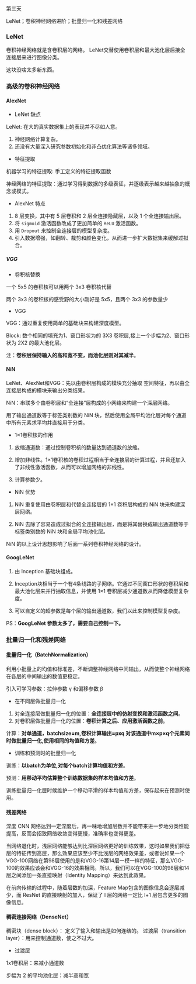 第三天

LeNet；卷积神经网络进阶；批量归一化和残差网络

### LeNet

卷积神经网络就是含卷积层的网络。 LeNet交替使用卷积层和最大池化层后接全连接层来进行图像分类。

这块没啥太多新东西。

### 高级的卷积神经网络

#### AlexNet

* LeNet 缺点

LeNet: 在大的真实数据集上的表现并不尽如人意。

1. 神经网络计算复杂。
2. 还没有大量深入研究参数初始化和非凸优化算法等诸多领域。

* 特征提取

机器学习的特征提取: 手工定义的特征提取函数

神经网络的特征提取：通过学习得到数据的多级表征，并逐级表示越来越抽象的概念或模式。

* AlexNet 特点

1. 8 层变换，其中有 5 层卷积和 2 层全连接隐藏层，以及 1 个全连接输出层。
2. 将 `sigmoid` 激活函数改成了更加简单的 `ReLU` 激活函数。
3. 用 `Dropout` 来控制全连接层的模型复杂度。
4. 引入数据增强，如翻转、裁剪和颜色变化，从而进一步扩大数据集来缓解过拟合。

##### VGG

* 卷积核替换

一个 5x5 的卷积核可以用两个 3x3 卷积核代替

两个 3x3 的卷积核的感受野的大小刚好是 5x5，且两个 3x3 的参数量少

* VGG

VGG：通过重复使用简单的基础块来构建深度模型。

Block: 数个相同的填充为1、窗口形状为的 3X3 卷积层,接上一个步幅为2、窗口形状为 2X2 的最大池化层。

注：**卷积层保持输入的高和宽不变，而池化层则对其减半**。

#### NiN

LeNet、AlexNet和VGG：先以由卷积层构成的模块充分抽取 空间特征，再以由全连接层构成的模块来输出分类结果。

NiN：串联多个由卷积层和“全连接”层构成的小网络来构建一个深层网络。

用了输出通道数等于标签类别数的 NiN 块，然后使用全局平均池化层对每个通道中所有元素求平均并直接用于分类。

* 1×1卷积核的作用

1. 放缩通道数：通过控制卷积核的数量达到通道数的放缩。

2. 增加非线性。1×1卷积核的卷积过程相当于全连接层的计算过程，并且还加入了非线性激活函数，从而可以增加网络的非线性。

3. 计算参数少。

* NiN 优势

1. NiN 重复使用由卷积层和代替全连接层的 1×1 卷积层构成的 NiN 块来构建深层网络。

2. NiN 去除了容易造成过拟合的全连接输出层，而是将其替换成输出通道数等于标签类别数的 NiN 块和全局平均池化层。

NiN 的以上设计思想影响了后面一系列卷积神经网络的设计。

#### GoogLeNet

1. 由 Inception 基础块组成。

2. Inception块相当于一个有4条线路的子网络。它通过不同窗口形状的卷积层和最大池化层来并行抽取信息，并使用 1×1 卷积层减少通道数从而降低模型复杂度。

3. 可以自定义的超参数是每个层的输出通道数，我们以此来控制模型复杂度。

PS：**GoogLeNet 参数太多了，需要自己控制一下。**

### 批量归一化和残差网络

#### 批量归一化（BatchNormalization）

利用小批量上的均值和标准差，不断调整神经网络中间输出，从而使整个神经网络在各层的中间输出的数值更稳定。

引入可学习参数：拉伸参数 γ 和偏移参数 β

* 在不同层做批量归一化

1. 对全连接层做批量归一化的位置：**全连接层中的仿射变换和激活函数之间**。
2. 对卷积层做批量归一化的位置：**卷积计算之后、应用激活函数之前**。

计算：**对单通道，batchsize=m,卷积计算输出=pxq 对该通道中m×p×q个元素同时做批量归一化,使用相同的均值和方差**。

* 训练和预测时的批量归一化

训练：**以batch为单位,对每个batch计算均值和方差**。

预测：**用移动平均估算整个训练数据集的样本均值和方差**。

训练批量归一化层时候维护一个移动平滑的样本均值和方差，保存起来在预测时使用。

#### 残差网络

深度 CNN 网络达到一定深度后，再一味地增加层数并不能带来进一步地分类性能提高，反而会招致网络收敛变得更慢，准确率也变得更差。

当网络退化时，浅层网络能够达到比深层网络更好的训练效果，这时如果我们把低层的特征传到高层，那么效果应该至少不比浅层的网络效果差，或者说如果一个VGG-100网络在第98层使用的是和VGG-16第14层一模一样的特征，那么VGG-100的效果应该会和VGG-16的效果相同。所以，我们可以在VGG-100的98层和14层之间添加一条直接映射（Identity Mapping）来达到此效果。

在前向传输的过程中，随着层数的加深，Feature Map包含的图像信息会逐层减少，而 ResNet 的直接映射的加入，保证了 l 层的网络一定比 l+1 层包含更多的图像信息。

#### 稠密连接网络（DenseNet）

稠密块（dense block）： 定义了输入和输出是如何连结的。
过渡层（transition layer）：用来控制通道数，使之不过大。

* 过渡层

1x1卷积层：来减小通道数

步幅为 2 的平均池化层：减半高和宽

